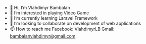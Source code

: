 - 👋 Hi, I’m Vlahdimyr Bambalan
- 👀 I’m interested in playing Video Game
- 🌱 I’m currently learning Laravel Framework
- 💞️ I’m looking to collaborate on development of web applications
- 📫 How to reach me Facebook: VlahdimyrLB Gmail: bambalanvlahdimyr@gmail.com

<!---
VlahdimyrLB/VlahdimyrLB is a ✨ special ✨ repository because its `README.md` (this file) appears on your GitHub profile.
You can click the Preview link to take a look at your changes.
--->
